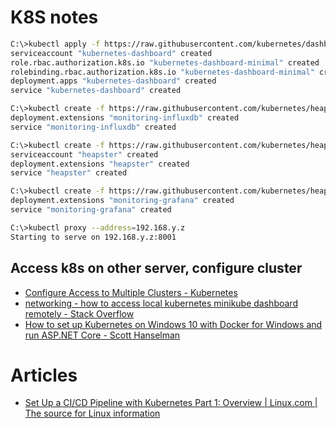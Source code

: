 # K8S notes

```sh
C:\>kubectl apply -f https://raw.githubusercontent.com/kubernetes/dashboard/master/src/deploy/alternative/kubernetes-dashboard.yaml
serviceaccount "kubernetes-dashboard" created
role.rbac.authorization.k8s.io "kubernetes-dashboard-minimal" created
rolebinding.rbac.authorization.k8s.io "kubernetes-dashboard-minimal" created
deployment.apps "kubernetes-dashboard" created
service "kubernetes-dashboard" created

C:\>kubectl create -f https://raw.githubusercontent.com/kubernetes/heapster/master/deploy/kube-config/influxdb/influxdb.yaml
deployment.extensions "monitoring-influxdb" created
service "monitoring-influxdb" created

C:\>kubectl create -f https://raw.githubusercontent.com/kubernetes/heapster/master/deploy/kube-config/influxdb/heapster.yaml
serviceaccount "heapster" created
deployment.extensions "heapster" created
service "heapster" created

C:\>kubectl create -f https://raw.githubusercontent.com/kubernetes/heapster/master/deploy/kube-config/influxdb/grafana.yaml
deployment.extensions "monitoring-grafana" created
service "monitoring-grafana" created

C:\>kubectl proxy --address=192.168.y.z
Starting to serve on 192.168.y.z:8001
```

## Access k8s on other server, configure cluster

- [Configure Access to Multiple Clusters - Kubernetes](https://kubernetes.io/docs/tasks/access-application-cluster/configure-access-multiple-clusters/)
- [networking - how to access local kubernetes minikube dashboard remotely - Stack Overflow](https://stackoverflow.com/questions/47173463/how-to-access-local-kubernetes-minikube-dashboard-remotely)
- [How to set up Kubernetes on Windows 10 with Docker for Windows and run ASP.NET Core - Scott Hanselman](https://www.hanselman.com/blog/HowToSetUpKubernetesOnWindows10WithDockerForWindowsAndRunASPNETCore.aspx)

# Articles

- [Set Up a CI/CD Pipeline with Kubernetes Part 1: Overview | Linux.com | The source for Linux information](https://www.linux.com/blog/learn/chapter/Intro-to-Kubernetes/2017/5/set-cicd-pipeline-kubernetes-part-1-overview)
